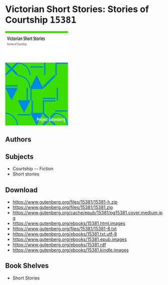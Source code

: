 # Victorian Short Stories: Stories of Courtship <kbd>15381</kbd>

![](./cover.medium.jpg "")

## Authors



## Subjects


 - Courtship -- Fiction
 - Short stories

## Download


 - https://www.gutenberg.org/files/15381/15381-h.zip
 - https://www.gutenberg.org/files/15381/15381.zip
 - https://www.gutenberg.org/cache/epub/15381/pg15381.cover.medium.jpg
 - https://www.gutenberg.org/ebooks/15381.html.images
 - https://www.gutenberg.org/files/15381/15381-8.txt
 - https://www.gutenberg.org/ebooks/15381.txt.utf-8
 - https://www.gutenberg.org/ebooks/15381.epub.images
 - https://www.gutenberg.org/ebooks/15381.rdf
 - https://www.gutenberg.org/ebooks/15381.kindle.images

## Book Shelves


 - Short Stories
